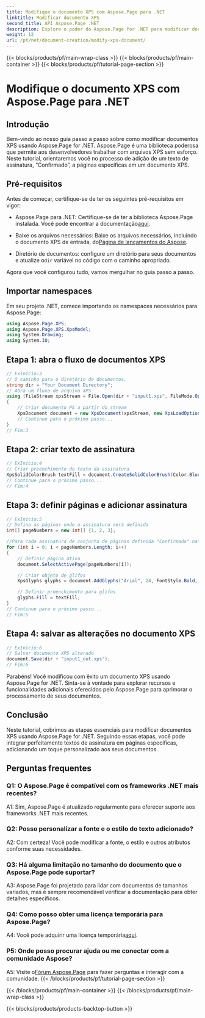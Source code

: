 ```yaml
---
title: Modifique o documento XPS com Aspose.Page para .NET
linktitle: Modificar documento XPS
second_title: API Aspose.Page .NET
description: Explore o poder do Aspose.Page for .NET para modificar documentos XPS sem esforço. Siga nosso guia passo a passo, aprimore o processamento de documentos e adicione textos de assinatura personalizados.
weight: 12
url: /pt/net/document-creation/modify-xps-document/
---
```


{{< blocks/products/pf/main-wrap-class >}}
{{< blocks/products/pf/main-container >}}
{{< blocks/products/pf/tutorial-page-section >}}

# Modifique o documento XPS com Aspose.Page para .NET

## Introdução

Bem-vindo ao nosso guia passo a passo sobre como modificar documentos XPS usando Aspose.Page for .NET. Aspose.Page é uma biblioteca poderosa que permite aos desenvolvedores trabalhar com arquivos XPS sem esforço. Neste tutorial, orientaremos você no processo de adição de um texto de assinatura, “Confirmado”, a páginas específicas em um documento XPS.

## Pré-requisitos

Antes de começar, certifique-se de ter os seguintes pré-requisitos em vigor:

- Aspose.Page para .NET: Certifique-se de ter a biblioteca Aspose.Page instalada. Você pode encontrar a documentação[aqui](https://reference.aspose.com/page/net/).

-  Baixe os arquivos necessários: Baixe os arquivos necessários, incluindo o documento XPS de entrada, do[Página de lançamentos do Aspose](https://releases.aspose.com/page/net/).

-  Diretório de documentos: configure um diretório para seus documentos e atualize o`dir` variável no código com o caminho apropriado.

Agora que você configurou tudo, vamos mergulhar no guia passo a passo.

## Importar namespaces

Em seu projeto .NET, comece importando os namespaces necessários para Aspose.Page:

```csharp
using Aspose.Page.XPS;
using Aspose.Page.XPS.XpsModel;
using System.Drawing;
using System.IO;
```

## Etapa 1: abra o fluxo de documentos XPS

```csharp
// ExInício:3
// O caminho para o diretório de documentos.
string dir = "Your Document Directory";
// Abra um fluxo de arquivo XPS
using (FileStream xpsStream = File.Open(dir + "input1.xps", FileMode.Open, FileAccess.Read))
{
    // Criar documento PS a partir do stream
    XpsDocument document = new XpsDocument(xpsStream, new XpsLoadOptions());
    // Continue para o próximo passo...
}
// Fim:3
```

## Etapa 2: criar texto de assinatura

```csharp
// ExInício:4
// Criar preenchimento do texto da assinatura
XpsSolidColorBrush textFill = document.CreateSolidColorBrush(Color.BlueViolet);
// Continue para o próximo passo...
// Fim:4
```

## Etapa 3: definir páginas e adicionar assinatura

```csharp
// ExInício:5
// Defina as páginas onde a assinatura será definida
int[] pageNumbers = new int[] {1, 2, 3};

//Para cada assinatura de conjunto de páginas definida "Confirmada" nas coordenadas x=650 e y=950
for (int i = 0; i < pageNumbers.Length; i++)
{
    // Definir página ativa
    document.SelectActivePage(pageNumbers[i]);

    // Criar objeto de glifos
    XpsGlyphs glyphs = document.AddGlyphs("Arial", 24, FontStyle.Bold, 650, 900, "Confirmed");

    // Definir preenchimento para glifos
    glyphs.Fill = textFill;
}
// Continue para o próximo passo...
// Fim:5
```

## Etapa 4: salvar as alterações no documento XPS

```csharp
// ExInício:6
// Salvar documento XPS alterado
document.Save(dir + "input1_out.xps");
// Fim:6
```

Parabéns! Você modificou com êxito um documento XPS usando Aspose.Page for .NET. Sinta-se à vontade para explorar recursos e funcionalidades adicionais oferecidos pelo Aspose.Page para aprimorar o processamento de seus documentos.

## Conclusão

Neste tutorial, cobrimos as etapas essenciais para modificar documentos XPS usando Aspose.Page for .NET. Seguindo essas etapas, você pode integrar perfeitamente textos de assinatura em páginas específicas, adicionando um toque personalizado aos seus documentos.

## Perguntas frequentes

### Q1: O Aspose.Page é compatível com os frameworks .NET mais recentes?

A1: Sim, Aspose.Page é atualizado regularmente para oferecer suporte aos frameworks .NET mais recentes.

### Q2: Posso personalizar a fonte e o estilo do texto adicionado?

A2: Com certeza! Você pode modificar a fonte, o estilo e outros atributos conforme suas necessidades.

### Q3: Há alguma limitação no tamanho do documento que o Aspose.Page pode suportar?

A3: Aspose.Page foi projetado para lidar com documentos de tamanhos variados, mas é sempre recomendável verificar a documentação para obter detalhes específicos.

### Q4: Como posso obter uma licença temporária para Aspose.Page?

 A4: Você pode adquirir uma licença temporária[aqui](https://purchase.aspose.com/temporary-license/).

### P5: Onde posso procurar ajuda ou me conectar com a comunidade Aspose?

 A5: Visite o[Fórum Aspose.Page](https://forum.aspose.com/c/page/39) para fazer perguntas e interagir com a comunidade.
{{< /blocks/products/pf/tutorial-page-section >}}

{{< /blocks/products/pf/main-container >}}
{{< /blocks/products/pf/main-wrap-class >}}

{{< blocks/products/products-backtop-button >}}
